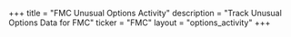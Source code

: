 +++
title = "FMC Unusual Options Activity"
description = "Track Unusual Options Data for FMC"
ticker = "FMC"
layout = "options_activity"
+++

